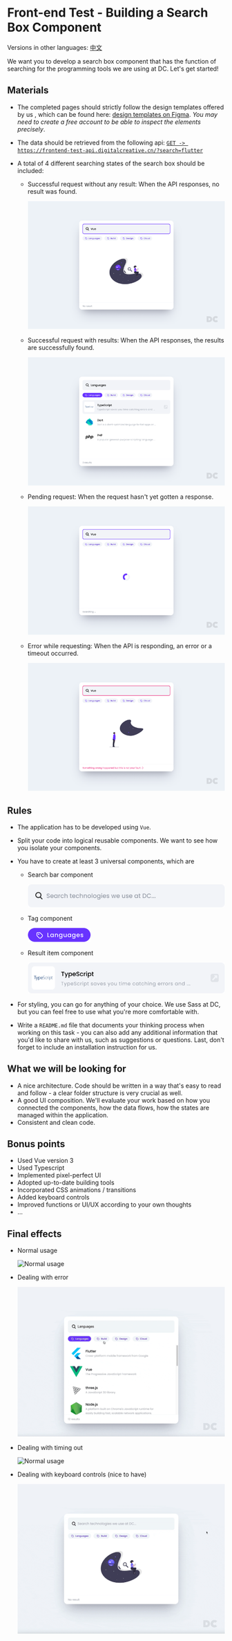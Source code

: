 # Front-end Test - Building a Search Box Component

Versions in other languages: [中文](./README-ZH.md)

We want you to develop a search box component that has the function of searching for the programming tools we are using at DC. Let's get started!

## Materials

- The completed pages should strictly follow the design templates offered by us , which can be found here: [design templates on Figma](https://www.figma.com/file/mcHQ3hMUG0fmgWVh6QPUlv/Frontend-test-What-technologies-we-are-using-at-DC?node-id=71%3A377). *You may need to create a free account to be able to inspect the elements precisely*.

- The data should be retrieved from the following api: [`GET -> https://frontend-test-api.digitalcreative.cn/?search=flutter`](https://frontend-test-api.digitalcreative.cn/?search=flutter)

- A total of 4 different searching states of the search box should be included:

    - Successful request without any result: When the API responses, no result was found.

      ![Successful request without any result](./assets/examples/has-no-result.png)

    - Successful request with results: When the API responses, the results are successfully found.

      ![Successful request with results](./assets/examples/has-results.png)
    
    - Pending request: When the request hasn't yet gotten a response.

      ![Pending request](./assets/examples/searching.png)

    - Error while requesting: When the API is responding, an error or a timeout occurred.

      ![Error while requesting](./assets/examples/error-while-searching.png)

## Rules

- The application has to be developed using `Vue`.

- Split your code into logical reusable components. We want to see how you isolate your components.

- You have to create at least 3 universal components, which are

  - Search bar component

    ![Search bar](./assets/examples/component-search-bar.png)

  - Tag component

    ![Tag](./assets/examples/component-tag.png)

  - Result item component

    ![Result item](./assets/examples/component-result-item.png)
  
- For styling, you can go for anything of your choice. We use Sass at DC, but you can feel free to use what you're more comfortable with.

- Write a `README.md` file that documents your thinking process when working on this task - you can also add any additional information that you'd like to share with us, such as suggestions or questions. Last, don't forget to include an installation instruction for us.

## What we will be looking for

- A nice architecture. Code should be written in a way that's easy to read and follow - a clear folder structure is very crucial as well.
- A good UI composition. We'll evaluate your work based on how you connected the components, how the data flows, how the states are managed within the application.
- Consistent and clean code.

## Bonus points

- Used Vue version 3
- Used Typescript
- Implemented pixel-perfect UI
- Adopted up-to-date building tools
- Incorporated CSS animations / transitions
- Added keyboard controls
- Improved functions or UI/UX according to your own thoughts
- ...

## Final effects


- Normal usage

  ![Normal usage](./assets/examples/demo-normal.gif)

- Dealing with error

  ![Normal usage](./assets/examples/demo-error.gif)

- Dealing with timing out

  ![Normal usage](./assets/examples/demo-timeout.gif)

- Dealing with keyboard controls (nice to have)

  ![Normal usage](./assets/examples/demo-keyboard-controls.gif)